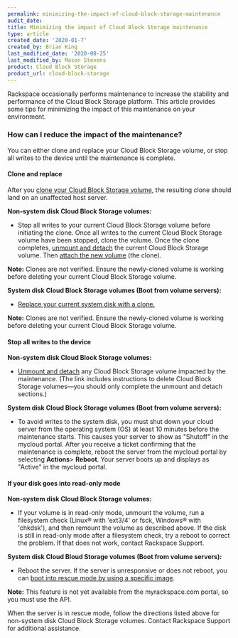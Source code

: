 ```yaml
---
permalink: minimizing-the-impact-of-cloud-block-storage-maintenance
audit_date:
title: Minimizing the impact of Cloud Block Storage maintenance
type: article
created_date: '2020-01-7'
created_by: Brian King
last_modified_date: '2020-08-25'
last_modified_by: Mason Stevens
product: Cloud Block Storage
product_url: cloud-block-storage
---
```


Rackspace occasionally performs maintenance to increase the stability
and performance of the Cloud Block Storage platform. This article provides
some tips for minimizing the impact of this maintenance on your environment.

###  How can I reduce the impact of the maintenance?

You can either clone and replace your Cloud Block Storage volume, or stop all writes to the device until the maintenance is complete.

#### Clone and replace

After you [clone your Cloud Block Storage volume](https://docs.rackspace.com/support/how-to/create-a-clone-of-a-cloud-block-storage-volume/), the resulting clone should land on an unaffected host server.

**Non-system disk Cloud Block Storage volumes:**

- Stop all writes to your current Cloud Block Storage volume before initiating the clone. Once all writes to the current Cloud Block Storage volume have been stopped, clone the volume. Once the clone completes, [unmount and detach](https://docs.rackspace.com/support/how-to/detach-and-delete-cloud-block-storage-volumes/) the current Cloud Block Storage volume. Then [attach the new volume](https://docs.rackspace.com/support/how-to/create-and-attach-a-cloud-block-storage-volume/) (the clone).

**Note:** Clones are not verified. Ensure the newly-cloned volume is working before deleting your current Cloud Block Storage volume.

**System disk Cloud Block Storage volumes (Boot from volume servers):**

- [Replace your current system disk with a clone.](https://support.rackspace.com/how-to/increase-size-of-cloud-boot-from-volume-server-system-disk/)

**Note:** Clones are not verified. Ensure the newly-cloned volume is working before deleting your current Cloud Block Storage volume.

#### Stop all writes to the device

**Non-system disk Cloud Block Storage volumes:**

- [Unmount and detach](https://docs.rackspace.com/support/how-to/detach-and-delete-cloud-block-storage-volumes/) any Cloud Block Storage volume impacted by the maintenance. (The link includes instructions to delete Cloud Block Storage volumes&mdash;you should only complete the unmount and detach sections.)

**System disk Cloud Block Storage volumes (Boot from volume servers):**

- To avoid writes to the system disk, you must shut down your cloud server from the operating system (OS) at least 10 minutes before the maintenance starts. This causes your server to show as "Shutoff"  in the mycloud portal. After you receive a ticket confirming that the maintenance is complete, reboot the server from the mycloud portal by selecting **Actions**> **Reboot**. Your server boots up and displays as "Active" in the mycloud portal.

#### If your disk goes into read-only mode

**Non-system disk Cloud Block Storage volumes:**

- If your volume is in read-only mode, unmount the volume, run a filesystem check
(Linux&reg; with 'ext3/4' or fsck, Windows&reg; with 'chkdsk'), and then remount the volume as described above.
If the disk is still in read-only mode after a filesystem check, try a reboot to correct the problem. If that
does not work, contact Rackspace Support.

**System disk Cloud Bloud Storage volumes (Boot from volume servers):**

- Reboot the server. If the server is unresponsive or does not reboot, you can [boot
into rescue mode by using a specific image](https://docs.rackspace.com/docs/cloud-servers/v2/api-reference/svr-basic-operations/#rescue-specified-server).

**Note:** This feature is not yet available from the myrackspace.com portal, so you must use the API.

When the server is in rescue mode, follow the directions listed above for non-system disk Cloud Block Storage  volumes. Contact Rackspace Support for additional assistance.
